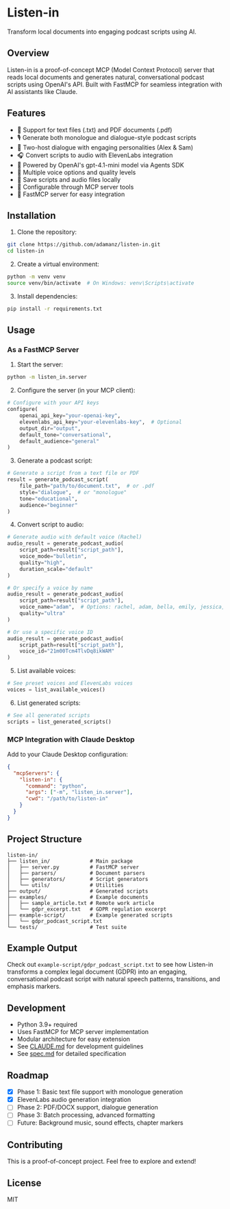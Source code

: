 # Listen-in

Transform local documents into engaging podcast scripts using AI.

## Overview

Listen-in is a proof-of-concept MCP (Model Context Protocol) server that reads local documents and generates natural, conversational podcast scripts using OpenAI's API. Built with FastMCP for seamless integration with AI assistants like Claude.

## Features

- 📄 Support for text files (.txt) and PDF documents (.pdf)
- 🎙️ Generate both monologue and dialogue-style podcast scripts
- 👥 Two-host dialogue with engaging personalities (Alex & Sam)
- 🎧 Convert scripts to audio with ElevenLabs integration
- 🤖 Powered by OpenAI's gpt-4.1-mini model via Agents SDK
- 🎵 Multiple voice options and quality levels
- 💾 Save scripts and audio files locally
- 🔧 Configurable through MCP server tools
- 🚀 FastMCP server for easy integration

## Installation

1. Clone the repository:
```bash
git clone https://github.com/adamanz/listen-in.git
cd listen-in
```

2. Create a virtual environment:
```bash
python -m venv venv
source venv/bin/activate  # On Windows: venv\Scripts\activate
```

3. Install dependencies:
```bash
pip install -r requirements.txt
```

## Usage

### As a FastMCP Server

1. Start the server:
```bash
python -m listen_in.server
```

2. Configure the server (in your MCP client):
```python
# Configure with your API keys
configure(
    openai_api_key="your-openai-key",
    elevenlabs_api_key="your-elevenlabs-key",  # Optional
    output_dir="output",
    default_tone="conversational",
    default_audience="general"
)
```

3. Generate a podcast script:
```python
# Generate a script from a text file or PDF
result = generate_podcast_script(
    file_path="path/to/document.txt",  # or .pdf
    style="dialogue",  # or "monologue"
    tone="educational",
    audience="beginner"
)
```

4. Convert script to audio:
```python
# Generate audio with default voice (Rachel)
audio_result = generate_podcast_audio(
    script_path=result["script_path"],
    voice_mode="bulletin",
    quality="high",
    duration_scale="default"
)

# Or specify a voice by name
audio_result = generate_podcast_audio(
    script_path=result["script_path"],
    voice_name="adam",  # Options: rachel, adam, bella, emily, jessica, matthew
    quality="ultra"
)

# Or use a specific voice ID
audio_result = generate_podcast_audio(
    script_path=result["script_path"],
    voice_id="21m00Tcm4TlvDq8ikWAM"
)
```

5. List available voices:
```python
# See preset voices and ElevenLabs voices
voices = list_available_voices()
```

6. List generated scripts:
```python
# See all generated scripts
scripts = list_generated_scripts()
```

### MCP Integration with Claude Desktop

Add to your Claude Desktop configuration:

```json
{
  "mcpServers": {
    "listen-in": {
      "command": "python",
      "args": ["-m", "listen_in.server"],
      "cwd": "/path/to/listen-in"
    }
  }
}
```

## Project Structure

```
listen-in/
├── listen_in/             # Main package
│   ├── server.py          # FastMCP server
│   ├── parsers/           # Document parsers
│   ├── generators/        # Script generators
│   └── utils/             # Utilities
├── output/                # Generated scripts
├── examples/              # Example documents
│   ├── sample_article.txt # Remote work article
│   └── gdpr_excerpt.txt   # GDPR regulation excerpt
├── example-script/        # Example generated scripts
│   └── gdpr_podcast_script.txt
└── tests/                 # Test suite
```

## Example Output

Check out `example-script/gdpr_podcast_script.txt` to see how Listen-in transforms a complex legal document (GDPR) into an engaging, conversational podcast script with natural speech patterns, transitions, and emphasis markers.

## Development

- Python 3.9+ required
- Uses FastMCP for MCP server implementation
- Modular architecture for easy extension
- See [CLAUDE.md](CLAUDE.md) for development guidelines
- See [spec.md](spec.md) for detailed specification

## Roadmap

- [x] Phase 1: Basic text file support with monologue generation
- [x] ElevenLabs audio generation integration
- [ ] Phase 2: PDF/DOCX support, dialogue generation
- [ ] Phase 3: Batch processing, advanced formatting
- [ ] Future: Background music, sound effects, chapter markers

## Contributing

This is a proof-of-concept project. Feel free to explore and extend!

## License

MIT